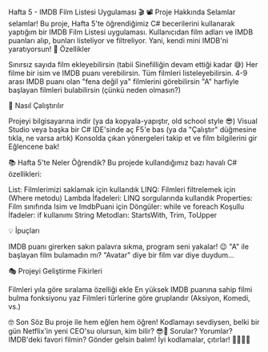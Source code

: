 ﻿Hafta 5 - IMDB Film Listesi Uygulaması 🎬
📽️ Proje Hakkında
Selamlar selamlar! Bu proje, Hafta 5'te öğrendiğimiz C# becerilerini kullanarak yaptığım bir IMDB Film Listesi uygulaması. Kullanıcıdan film adları ve IMDB puanları alıp, bunları listeliyor ve filtreliyor. Yani, kendi mini IMDB'ni yaratıyorsun!
🍿 Özellikler

Sınırsız sayıda film ekleyebilirsin (tabii Sinefilliğin devam ettiği kadar 😅)
Her filme bir isim ve IMDB puanı verebilirsin.
Tüm filmleri listeleyebilirsin.
4-9 arası IMDB puanı olan "fena değil ya" filmlerini görebilirsin
"A" harfiyle başlayan filmleri bulabilirsin (çünkü neden olmasın?)

🚀 Nasıl Çalıştırılır

Projeyi bilgisayarına indir (ya da kopyala-yapıştır, old school style 😎)
Visual Studio veya başka bir C# IDE'sinde aç
F5'e bas (ya da "Çalıştır" düğmesine tıkla, ne varsa artık)
Konsolda çıkan yönergeleri takip et ve film bilgilerini gir
Eğlencene bak!

📚 Hafta 5'te Neler Öğrendik?
Bu projede kullandığımız bazı havalı C# özellikleri:

List<T>: Filmlerimizi saklamak için kullandık
LINQ: Filmleri filtrelemek için (Where metodu)
Lambda İfadeleri: LINQ sorgularında kullandık
Properties: Film sınıfında Isim ve ImdbPuani için
Döngüler: while ve foreach
Koşullu İfadeler: if kullanımı
String Metodları: StartsWith, Trim, ToUpper

💡 İpuçları

IMDB puanı girerken sakın palavra sıkma, program seni yakalar! 😉
"A" ile başlayan film bulamadın mı? "Avatar" diye bir film var diye duydum...

🎭 Projeyi Geliştirme Fikirleri

Filmleri yıla göre sıralama özelliği ekle
En yüksek IMDB puanına sahip filmi bulma fonksiyonu yaz
Filmleri türlerine göre gruplandır (Aksiyon, Komedi, vs.)

🤓 Son Söz
Bu proje ile hem eğlen hem öğren! Kodlamayı sevdiysen, belki bir gün Netflix'in yeni CEO'su olursun, kim bilir? 😎🚀
Sorular? Yorumlar? IMDB'deki favori filmin? Gönder gelsin balım! İyi kodlamalar, çıtırlar! 👩‍💻👨‍💻
